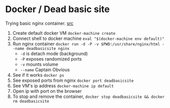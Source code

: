 Docker / Dead basic site
========================

Trying basic nginx container.
[src](https://docs.docker.com/engine/installation/mac/)

1. Create default docker VM `docker-machine create`
2. Connect shell to docker machine `eval "$(docker-machine env default)"`
3. Run nginx container `docker run -d -P -v $PWD:/usr/share/nginx/html --name
   deadbasicsite nginx`
   - `-d` is detach mode (background)
   - `-P` exposes randomized ports
   - `-v` mounts volume
   - `--name` Captain Obvious
4. See if it works `docker ps`
5. See exposed ports from nginx `docker port deadbasicsite`
6. See VM's ip address `docker-machine ip default`
7. Open ip with port on the browser
8. To stop and remove the container, `docker stop deadbasicsite && docker rm
   deadbasicsite`

